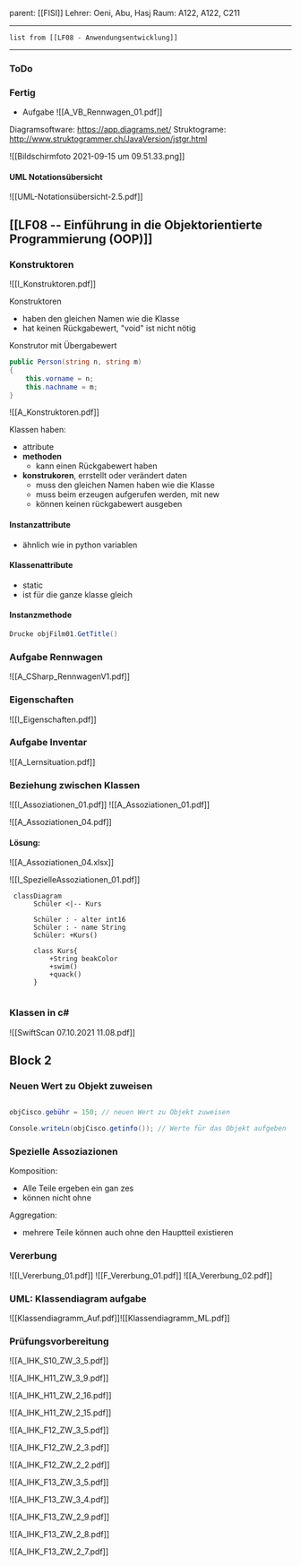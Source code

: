 parent: [[FISI]]
Lehrer: Oeni, Abu, Hasj
Raum: A122, A122, C211

---
```dataview
list from [[LF08 - Anwendungsentwicklung]]
```
---
### ToDo
### Fertig
- Aufgabe ![[A_VB_Rennwagen_01.pdf]]

Diagramsoftware: https://app.diagrams.net/
Struktograme: http://www.struktogrammer.ch/JavaVersion/jstgr.html

![[Bildschirmfoto 2021-09-15 um 09.51.33.png]]

#### UML Notationsübersicht
![[UML-Notationsübersicht-2.5.pdf]]


## [[LF08 -- Einführung in die Objektorientierte Programmierung (OOP)]]



### Konstruktoren
![[I_Konstruktoren.pdf]]

Konstruktoren
- haben den gleichen Namen wie die Klasse
- hat keinen Rückgabewert, "void" ist nicht nötig

Konstrutor mit Übergabewert
```c#
public Person(string n, string m) 
{
	this.vorname = n;
	this.nachname = m;
}
```

![[A_Konstruktoren.pdf]]

Klassen haben:
- attribute 
- **methoden**
	- kann einen Rückgabewert haben
- **konstrukoren**, errstellt oder verändert daten
	- muss den gleichen Namen haben wie die Klasse
	- muss beim erzeugen aufgerufen werden, mit new
	- können keinen rückgabewert ausgeben

#### Instanzattribute
- ähnlich wie in python variablen

#### Klassenattribute
- static
- ist für die ganze klasse gleich

#### Instanzmethode
```c#
Drucke objFilm01.GetTitle()
```

### Aufgabe  Rennwagen
![[A_CSharp_RennwagenV1.pdf]]

### Eigenschaften
![[I_Eigenschaften.pdf]]

### Aufgabe Inventar
![[A_Lernsituation.pdf]]

### Beziehung zwischen Klassen

![[I_Assoziationen_01.pdf]]
![[A_Assoziationen_01.pdf]]


![[A_Assoziationen_04.pdf]]
#### Lösung:
![[A_Assoziationen_04.xlsx]]

![[I_SpezielleAssoziationen_01.pdf]]




```mermaid
 classDiagram
      Schüler <|-- Kurs

      Schüler : - alter int16
      Schüler : - name String
      Schüler: +Kurs()
 
      class Kurs{
          +String beakColor
          +swim()
          +quack()
      }
     
```





### Klassen in c#
![[SwiftScan 07.10.2021 11.08.pdf]]


## Block 2


### Neuen Wert zu Objekt zuweisen

``` c#

objCisco.gebühr = 150; // neuen Wert zu Objekt zuweisen

Console.writeLn(objCisco.getinfo()); // Werte für das Objekt aufgeben
```




### Spezielle Assoziazionen

Komposition:
- Alle Teile ergeben ein gan zes
- können nicht ohne

Aggregation:
- mehrere Teile können auch ohne den Hauptteil existieren


### Vererbung
![[I_Vererbung_01.pdf]]
![[F_Vererbung_01.pdf]]
![[A_Vererbung_02.pdf]]

### UML: Klassendiagram aufgabe


![[Klassendiagramm_Auf.pdf]]![[Klassendiagramm_ML.pdf]]

### Prüfungsvorbereitung

![[A_IHK_S10_ZW_3_5.pdf]]

![[A_IHK_H11_ZW_3_9.pdf]]

![[A_IHK_H11_ZW_2_16.pdf]]

![[A_IHK_H11_ZW_2_15.pdf]]

![[A_IHK_F12_ZW_3_5.pdf]]

![[A_IHK_F12_ZW_2_3.pdf]]

![[A_IHK_F12_ZW_2_2.pdf]]

![[A_IHK_F13_ZW_3_5.pdf]]

![[A_IHK_F13_ZW_3_4.pdf]]

![[A_IHK_F13_ZW_2_9.pdf]]

![[A_IHK_F13_ZW_2_8.pdf]]

![[A_IHK_F13_ZW_2_7.pdf]]